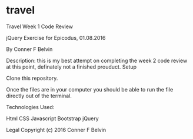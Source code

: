 # travel

Travel
Week 1 Code Review

jQuery Exercise for Epicodus, 01.08.2016

By Conner F Belvin

Description: this is my best attempt on completing the week 2 code review at this point, definately not a finished prouduct.
Setup

Clone this repository.

Once the files are in your computer you should be able to run the file directly out of the terminal.

Technologies Used:

Html CSS Javascript Bootstrap jQuery

Legal Copyright (c) 2016 Conner F Belvin
